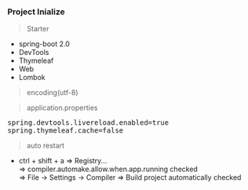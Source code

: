 ### Project Inialize

> Starter

- spring-boot 2.0
- DevTools
- Thymeleaf
- Web
- Lombok

> encoding(utf-8)

> application.properties

<pre>
spring.devtools.livereload.enabled=true
spring.thymeleaf.cache=false
</pre>

> auto restart

- ctrl + shift + a => Registry...  
=> compiler.automake.allow.when.app.running checked  
=> File -> Settings -> Compiler => Build project automatically checked
